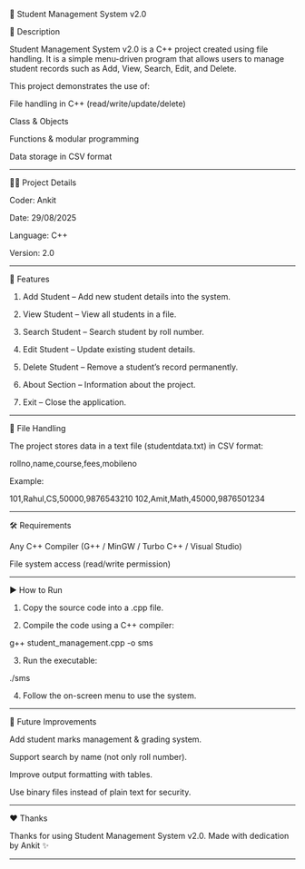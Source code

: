📘 Student Management System v2.0

📝 Description

Student Management System v2.0 is a C++ project created using file handling.
It is a simple menu-driven program that allows users to manage student records such as Add, View, Search, Edit, and Delete.

This project demonstrates the use of:

File handling in C++ (read/write/update/delete)

Class & Objects

Functions & modular programming

Data storage in CSV format



---

👨‍💻 Project Details

Coder: Ankit

Date: 29/08/2025

Language: C++

Version: 2.0



---

🚀 Features

1. Add Student – Add new student details into the system.


2. View Student – View all students in a file.


3. Search Student – Search student by roll number.


4. Edit Student – Update existing student details.


5. Delete Student – Remove a student’s record permanently.


6. About Section – Information about the project.


7. Exit – Close the application.




---

📂 File Handling

The project stores data in a text file (studentdata.txt) in CSV format:

rollno,name,course,fees,mobileno

Example:

101,Rahul,CS,50000,9876543210
102,Amit,Math,45000,9876501234


---

🛠️ Requirements

Any C++ Compiler (G++ / MinGW / Turbo C++ / Visual Studio)

File system access (read/write permission)



---

▶️ How to Run

1. Copy the source code into a .cpp file.


2. Compile the code using a C++ compiler:

g++ student_management.cpp -o sms


3. Run the executable:

./sms


4. Follow the on-screen menu to use the system.




---

📌 Future Improvements


Add student marks management & grading system.

Support search by name (not only roll number).

Improve output formatting with tables.

Use binary files instead of plain text for security.



---

❤️ Thanks

Thanks for using Student Management System v2.0.
Made with dedication by Ankit ✨


---
